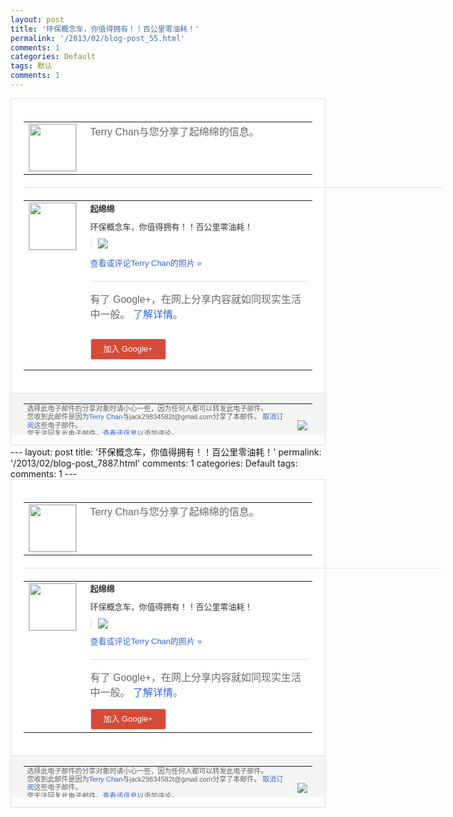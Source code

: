 ```yaml
---
layout: post
title: '环保概念车，你值得拥有！！百公里零油耗！'
permalink: '/2013/02/blog-post_55.html'
comments: 1
categories: Default
tags: 默认
comments: 1
---
```

<!-- X-Notifications: 1:cba67e2c90000000 -->

<div style="border:solid 1px #dfdfdf;color:#686868;font:13px Arial"><div style="background-color:#fff;padding:20px;"><table cellpadding="0" cellspacing="0"><tr><td style="padding-right:15px;vertical-align:top"><a href="https://plus.google.com/_/notifications/emlink?emr=14900066512970582018&amp;emid=CJjlpNHb1bUCFWUwcgodyjEAAA&amp;path=%2F108643996575278738906&amp;dt=1361941547796&amp;uob=8"><img height="75" src="https://lh3.googleusercontent.com/-KKRGTyJ5Bl0/AAAAAAAAAAI/AAAAAAAAtnY/R4QEWIp3Ur0/s75-c-k-a/photo.jpg" style="border:solid 1px #cccccc;" width="75"/></a></td><td style="width:578px;color:#333;font:13px Arial;vertical-align:top"><div style="color:#686868;font:16px Arial;padding-bottom:15px">Terry Chan与您分享了起绵绵的信息。</div><div style="padding-bottom:10px"></div></td></tr></table><div style="margin:20px 0;border-bottom:solid 1px #dfdfdf;width:670px"></div><table cellpadding="0" cellspacing="0"><tr><td style="padding-right:15px;vertical-align:top"><a href="https://plus.google.com/_/notifications/emlink?emr=14900066512970582018&amp;emid=CJjlpNHb1bUCFWUwcgodyjEAAA&amp;path=%2F100162859165940866813&amp;dt=1361941547796&amp;uob=8"><img height="75" src="https://lh4.googleusercontent.com/-ptheuEFPZkY/AAAAAAAAAAI/AAAAAAAACCc/rsYI8VL3kYk/s75-c-k-a/photo.jpg" style="border:solid 1px #cccccc;" width="75"/></a></td><td style="width:578px;color:#333;font:13px Arial;vertical-align:top"><div style="font-weight:bold;padding-bottom:10px">起绵绵</div><div style="padding-bottom:10px">环保概念车，你值得拥有！！百公里零油耗！</div><div style="margin-bottom:10px;padding-left:10px; border-left:2px solid #EAEAEA"><span style="margin-right:5px"><a href="https://plus.google.com/_/notifications/emlink?emr=14900066512970582018&amp;emid=CJjlpNHb1bUCFWUwcgodyjEAAA&amp;path=%2F108643996575278738906%2Fposts%2FAf18fj7iTmn%3Fgpinv%3DAMIXal-wZ0Ro9bTgza2Xn3h21teieID4dZ0ZA1sm0KhLT8EJNgtKeIOuJPAQwr376TwKBOrjDS8W53wB4R-t36790rpXRcBp-OUPX9nl5mHgbFMnpJ9dZfU&amp;dt=1361941547796&amp;uob=8" style="color:#3366CC;text-decoration:none;"><img border="0" src="https://lh6.googleusercontent.com/-2uNEZ8QfViQ/US2PShuynTI/AAAAAAAACvI/gNTBMGSp-Y8/w160/p1882623749.jpg" style="max-height:200px;max-width:275px"/></a></span></div><p><a href="https://plus.google.com/_/notifications/emlink?emr=14900066512970582018&amp;emid=CJjlpNHb1bUCFWUwcgodyjEAAA&amp;path=%2Fphotos%2F100162859165940866813%2Falbums%2F5849489041372119649%2F5849489039479184690%3Fgpinv%3DAMIXal-wZ0Ro9bTgza2Xn3h21teieID4dZ0ZA1sm0KhLT8EJNgtKeIOuJPAQwr376TwKBOrjDS8W53wB4R-t36790rpXRcBp-OUPX9nl5mHgbFMnpJ9dZfU%26authkey%3DCIWB0PH52qDLWA&amp;dt=1361941547796&amp;uob=8" style="color:#3366CC;text-decoration:none">查看或评论Terry Chan的照片 »</a></p><div style="margin-top:20px;border-top:solid 1px #dfdfdf"><div style="padding:15px 0;color:#686868;font:16px Arial">有了 Google+，在网上分享内容就如同现实生活中一般。 <a href="http://www.google.com/+/learnmore/" style="color:#3366CC;text-decoration:none">了解详情</a>。</div><p><a href="https://plus.google.com/_/notifications/emlink?emr=14900066512970582018&amp;emid=CJjlpNHb1bUCFWUwcgodyjEAAA&amp;path=%2F%3Fgpinv%3DAMIXal-wZ0Ro9bTgza2Xn3h21teieID4dZ0ZA1sm0KhLT8EJNgtKeIOuJPAQwr376TwKBOrjDS8W53wB4R-t36790rpXRcBp-OUPX9nl5mHgbFMnpJ9dZfU&amp;dt=1361941547796&amp;uob=8" style="padding:1px 20px;min-width:54px;display:inline-block; background-color:#d44b38;text-align:center; font:13px Arial; border-radius:3px;color:#fff;border:solid 1px #dfdfdf; white-space:nowrap;text-decoration:none;height:30px;line-height:30px">加入 Google+</a></p></div></td></tr></table></div><div style="border-top:solid 1px #dfdfdf;padding:0 20px; background-color:#f5f5f5"><table cellpadding="0" cellspacing="0" style="height:50px"><tbody><tr><td style="vertical-align:middle;width:100%; color:#636363;font:11px Arial; line-height:120%">选择此电子邮件的分享对象时请小心一些，因为任何人都可以转发此电子邮件。<br/>您收到此邮件是因为<a href="https://plus.google.com/_/notifications/emlink?emr=14900066512970582018&amp;emid=CJjlpNHb1bUCFWUwcgodyjEAAA&amp;path=%2F108643996575278738906%3Fgpinv%3DAMIXal-wZ0Ro9bTgza2Xn3h21teieID4dZ0ZA1sm0KhLT8EJNgtKeIOuJPAQwr376TwKBOrjDS8W53wB4R-t36790rpXRcBp-OUPX9nl5mHgbFMnpJ9dZfU&amp;dt=1361941547796&amp;uob=8" style="color:#3366CC;text-decoration:none">Terry Chan</a>与jack29834582t@gmail.com分享了本邮件。 <a href="https://plus.google.com/_/notifications/emlink?emr=14900066512970582018&amp;emid=CJjlpNHb1bUCFWUwcgodyjEAAA&amp;path=%2F_%2Fnonplus%2Femailsettings%3Fgpinv%3DAMIXal-wZ0Ro9bTgza2Xn3h21teieID4dZ0ZA1sm0KhLT8EJNgtKeIOuJPAQwr376TwKBOrjDS8W53wB4R-t36790rpXRcBp-OUPX9nl5mHgbFMnpJ9dZfU%26est%3DADH5u8X5mIe4qDs-CTofvdjT_5VaNfzdrcbJB4_cnUFGlluFujxtfYogUOX9B6I_sHDbzTML17fwwnib5c_upbe3d5xcxfrmacSjC8oo6I79rvUr1jSmQa5hnDA6Ru5RLPhgORNeZb_S68OsVHSSNZty1pB4wC1aEA&amp;dt=1361941547796&amp;uob=8" style="color:#3366CC;text-decoration:none">取消订阅</a>这些电子邮件。<br/>您无法回复此电子邮件。<a href="https://plus.google.com/_/notifications/emlink?emr=14900066512970582018&amp;emid=CJjlpNHb1bUCFWUwcgodyjEAAA&amp;path=%2F108643996575278738906%2Fposts%2FAf18fj7iTmn%3Fgpinv%3DAMIXal-wZ0Ro9bTgza2Xn3h21teieID4dZ0ZA1sm0KhLT8EJNgtKeIOuJPAQwr376TwKBOrjDS8W53wB4R-t36790rpXRcBp-OUPX9nl5mHgbFMnpJ9dZfU&amp;dt=1361941547796&amp;uob=8" style="color:#3366CC;text-decoration:none">查看该信息</a>以添加评论。<br/>Google Inc., 1600 Amphitheatre Pkwy, Mountain View, CA 94043 USA</td><td><img src="https://ssl.gstatic.com/s2/oz/images/notifications/logo/google-plus-6617a72bb36cc548861652780c9e6ff1.png"/></td></tr></tbody></table></div></div>---
layout: post
title: '环保概念车，你值得拥有！！百公里零油耗！'
permalink: '/2013/02/blog-post_7887.html'
comments: 1
categories: Default
tags: 
comments: 1
---
<!-- X-Notifications: 1:cba67e2c90000000 -->

<div style="border:solid 1px #dfdfdf;color:#686868;font:13px Arial"><div style="background-color:#fff;padding:20px;"><table cellpadding="0" cellspacing="0"><tr><td style="padding-right:15px;vertical-align:top"><a href="https://plus.google.com/_/notifications/emlink?emr=14900066512970582018&amp;emid=CJjlpNHb1bUCFWUwcgodyjEAAA&amp;path=%2F108643996575278738906&amp;dt=1361941547796&amp;uob=8"><img height="75" src="https://lh3.googleusercontent.com/-KKRGTyJ5Bl0/AAAAAAAAAAI/AAAAAAAAtnY/R4QEWIp3Ur0/s75-c-k-a/photo.jpg" style="border:solid 1px #cccccc;" width="75"/></a></td><td style="width:578px;color:#333;font:13px Arial;vertical-align:top"><div style="color:#686868;font:16px Arial;padding-bottom:15px">Terry Chan与您分享了起绵绵的信息。</div><div style="padding-bottom:10px"></div></td></tr></table><div style="margin:20px 0;border-bottom:solid 1px #dfdfdf;width:670px"></div><table cellpadding="0" cellspacing="0"><tr><td style="padding-right:15px;vertical-align:top"><a href="https://plus.google.com/_/notifications/emlink?emr=14900066512970582018&amp;emid=CJjlpNHb1bUCFWUwcgodyjEAAA&amp;path=%2F100162859165940866813&amp;dt=1361941547796&amp;uob=8"><img height="75" src="https://lh4.googleusercontent.com/-ptheuEFPZkY/AAAAAAAAAAI/AAAAAAAACCc/rsYI8VL3kYk/s75-c-k-a/photo.jpg" style="border:solid 1px #cccccc;" width="75"/></a></td><td style="width:578px;color:#333;font:13px Arial;vertical-align:top"><div style="font-weight:bold;padding-bottom:10px">起绵绵</div><div style="padding-bottom:10px">环保概念车，你值得拥有！！百公里零油耗！</div><div style="margin-bottom:10px;padding-left:10px; border-left:2px solid #EAEAEA"><span style="margin-right:5px"><a href="https://plus.google.com/_/notifications/emlink?emr=14900066512970582018&amp;emid=CJjlpNHb1bUCFWUwcgodyjEAAA&amp;path=%2F108643996575278738906%2Fposts%2FAf18fj7iTmn%3Fgpinv%3DAMIXal-wZ0Ro9bTgza2Xn3h21teieID4dZ0ZA1sm0KhLT8EJNgtKeIOuJPAQwr376TwKBOrjDS8W53wB4R-t36790rpXRcBp-OUPX9nl5mHgbFMnpJ9dZfU&amp;dt=1361941547796&amp;uob=8" style="color:#3366CC;text-decoration:none;"><img border="0" src="https://lh6.googleusercontent.com/-2uNEZ8QfViQ/US2PShuynTI/AAAAAAAACvI/gNTBMGSp-Y8/w160/p1882623749.jpg" style="max-height:200px;max-width:275px"/></a></span></div><a href="https://plus.google.com/_/notifications/emlink?emr=14900066512970582018&amp;emid=CJjlpNHb1bUCFWUwcgodyjEAAA&amp;path=%2Fphotos%2F100162859165940866813%2Falbums%2F5849489041372119649%2F5849489039479184690%3Fgpinv%3DAMIXal-wZ0Ro9bTgza2Xn3h21teieID4dZ0ZA1sm0KhLT8EJNgtKeIOuJPAQwr376TwKBOrjDS8W53wB4R-t36790rpXRcBp-OUPX9nl5mHgbFMnpJ9dZfU%26authkey%3DCIWB0PH52qDLWA&amp;dt=1361941547796&amp;uob=8" style="color:#3366CC;text-decoration:none">查看或评论Terry Chan的照片 »</a><div style="margin-top:20px;border-top:solid 1px #dfdfdf"><div style="padding:15px 0;color:#686868;font:16px Arial">有了 Google+，在网上分享内容就如同现实生活中一般。 <a href="http://www.google.com/+/learnmore/" style="color:#3366CC;text-decoration:none">了解详情</a>。</div><a href="https://plus.google.com/_/notifications/emlink?emr=14900066512970582018&amp;emid=CJjlpNHb1bUCFWUwcgodyjEAAA&amp;path=%2F%3Fgpinv%3DAMIXal-wZ0Ro9bTgza2Xn3h21teieID4dZ0ZA1sm0KhLT8EJNgtKeIOuJPAQwr376TwKBOrjDS8W53wB4R-t36790rpXRcBp-OUPX9nl5mHgbFMnpJ9dZfU&amp;dt=1361941547796&amp;uob=8" style="padding:1px 20px;min-width:54px;display:inline-block; background-color:#d44b38;text-align:center; font:13px Arial; border-radius:3px;color:#fff;border:solid 1px #dfdfdf; white-space:nowrap;text-decoration:none;height:30px;line-height:30px">加入 Google+</a></div></td></tr></table></div><div style="border-top:solid 1px #dfdfdf;padding:0 20px; background-color:#f5f5f5"><table cellpadding="0" cellspacing="0" style="height:50px"><tbody><tr><td style="vertical-align:middle;width:100%; color:#636363;font:11px Arial; line-height:120%">选择此电子邮件的分享对象时请小心一些，因为任何人都可以转发此电子邮件。<br/>您收到此邮件是因为<a href="https://plus.google.com/_/notifications/emlink?emr=14900066512970582018&amp;emid=CJjlpNHb1bUCFWUwcgodyjEAAA&amp;path=%2F108643996575278738906%3Fgpinv%3DAMIXal-wZ0Ro9bTgza2Xn3h21teieID4dZ0ZA1sm0KhLT8EJNgtKeIOuJPAQwr376TwKBOrjDS8W53wB4R-t36790rpXRcBp-OUPX9nl5mHgbFMnpJ9dZfU&amp;dt=1361941547796&amp;uob=8" style="color:#3366CC;text-decoration:none">Terry Chan</a>与jack29834582t@gmail.com分享了本邮件。 <a href="https://plus.google.com/_/notifications/emlink?emr=14900066512970582018&amp;emid=CJjlpNHb1bUCFWUwcgodyjEAAA&amp;path=%2F_%2Fnonplus%2Femailsettings%3Fgpinv%3DAMIXal-wZ0Ro9bTgza2Xn3h21teieID4dZ0ZA1sm0KhLT8EJNgtKeIOuJPAQwr376TwKBOrjDS8W53wB4R-t36790rpXRcBp-OUPX9nl5mHgbFMnpJ9dZfU%26est%3DADH5u8X5mIe4qDs-CTofvdjT_5VaNfzdrcbJB4_cnUFGlluFujxtfYogUOX9B6I_sHDbzTML17fwwnib5c_upbe3d5xcxfrmacSjC8oo6I79rvUr1jSmQa5hnDA6Ru5RLPhgORNeZb_S68OsVHSSNZty1pB4wC1aEA&amp;dt=1361941547796&amp;uob=8" style="color:#3366CC;text-decoration:none">取消订阅</a>这些电子邮件。<br/>您无法回复此电子邮件。<a href="https://plus.google.com/_/notifications/emlink?emr=14900066512970582018&amp;emid=CJjlpNHb1bUCFWUwcgodyjEAAA&amp;path=%2F108643996575278738906%2Fposts%2FAf18fj7iTmn%3Fgpinv%3DAMIXal-wZ0Ro9bTgza2Xn3h21teieID4dZ0ZA1sm0KhLT8EJNgtKeIOuJPAQwr376TwKBOrjDS8W53wB4R-t36790rpXRcBp-OUPX9nl5mHgbFMnpJ9dZfU&amp;dt=1361941547796&amp;uob=8" style="color:#3366CC;text-decoration:none">查看该信息</a>以添加评论。<br/>Google Inc., 1600 Amphitheatre Pkwy, Mountain View, CA 94043 USA<br/></td><td><img src="https://ssl.gstatic.com/s2/oz/images/notifications/logo/google-plus-6617a72bb36cc548861652780c9e6ff1.png"/></td></tr></tbody></table></div></div>